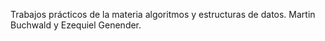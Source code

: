 Trabajos prácticos de la materia algoritmos y estructuras de datos. Martin Buchwald y Ezequiel Genender.
